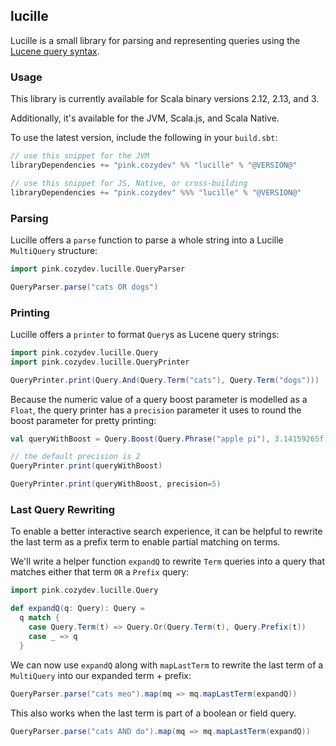 ## lucille

Lucille is a small library for parsing and representing queries using the [Lucene query syntax](https://lucene.apache.org/core/9_8_0/queryparser/org/apache/lucene/queryparser/flexible/standard/StandardQueryParser.html).


### Usage

This library is currently available for Scala binary versions 2.12, 2.13, and 3.

Additionally, it's available for the JVM, Scala.js, and Scala Native.

To use the latest version, include the following in your `build.sbt`:

```scala
// use this snippet for the JVM
libraryDependencies += "pink.cozydev" %% "lucille" % "@VERSION@"

// use this snippet for JS, Native, or cross-building
libraryDependencies += "pink.cozydev" %%% "lucille" % "@VERSION@"
```

### Parsing

Lucille offers a `parse` function to parse a whole string into a Lucille `MultiQuery` structure:

```scala mdoc
import pink.cozydev.lucille.QueryParser

QueryParser.parse("cats OR dogs")
```

### Printing

Lucille offers a `printer` to format `Query`s as Lucene query strings:

```scala mdoc
import pink.cozydev.lucille.Query
import pink.cozydev.lucille.QueryPrinter

QueryPrinter.print(Query.And(Query.Term("cats"), Query.Term("dogs")))
```

Because the numeric value of a query boost parameter is modelled as a `Float`, the query printer
has a `precision` parameter it uses to round the boost parameter for pretty printing:

```scala mdoc
val queryWithBoost = Query.Boost(Query.Phrase("apple pi"), 3.14159265f)

// the default precision is 2
QueryPrinter.print(queryWithBoost)

QueryPrinter.print(queryWithBoost, precision=5)
```

### Last Query Rewriting

To enable a better interactive search experience, it can be helpful to rewrite the last term as a
prefix term to enable partial matching on terms.

We'll write a helper function `expandQ` to rewrite `Term` queries into a query that matches either
that term `OR` a `Prefix` query:

```scala mdoc:silent
import pink.cozydev.lucille.Query

def expandQ(q: Query): Query =
  q match {
    case Query.Term(t) => Query.Or(Query.Term(t), Query.Prefix(t))
    case _ => q
  }
```

We can now use `expandQ` along with `mapLastTerm` to rewrite the last term of a `MultiQuery` into our
expanded term + prefix:

```scala mdoc
QueryParser.parse("cats meo").map(mq => mq.mapLastTerm(expandQ))
```

This also works when the last term is part of a boolean or field query.

```scala mdoc
QueryParser.parse("cats AND do").map(mq => mq.mapLastTerm(expandQ))
```
